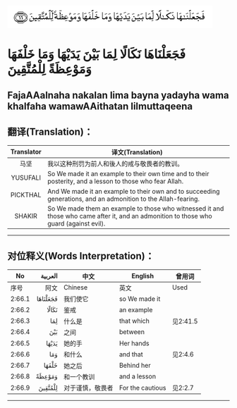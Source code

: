 ![002:066](images/002_066.gif)

#  فَجَعَلْنَاهَا نَكَالًا لِمَا بَيْنَ يَدَيْهَا وَمَا خَلْفَهَا وَمَوْعِظَةً لِلْمُتَّقِينَ 

## FajaAAalnaha nakalan lima bayna yadayha wama khalfaha wamawAAithatan lilmuttaqeena

## 翻译(Translation)：

| Translator | 译文(Translation)                                            |
|:----------:| ------------------------------------------------------------ |
| 马坚       | 我以这种刑罚为前人和後人的戒与敬畏者的教训。                 |
| YUSUFALI   | So We made it an example to their own time and to their posterity, and a lesson to those who fear Allah. |
| PICKTHAL   | And We made it an example to their own and to succeeding generations, and an admonition to the Allah-fearing. |
| SHAKIR     | So We made them an example to those who witnessed it and those who came after it, and an admonition to those who guard (against evil). |

---

## 对位释义(Words Interpretation)：

| No     |  العربية | 中文             | English          | 曾用词   |
| ------ | -------: | ---------------- | ---------------- | -------- |
| 序号   |     阿文 | Chinese          | 英文             | Used     |
| 2:66.1 | فَجَعَلْنَاهَا | 我们使它         | so We made it    |          |
| 2:66.2 |    نَكَالًا | 鉴戒             | an example       |          |
| 2:66.3 |      لِمَا | 什么是           | that which       | 见2:41.5 |
| 2:66.4 |      بَيْنَ | 之间             | between          |          |
| 2:66.5 |    يَدَيْهَا | 她的手           | Her hands        |          |
| 2:66.6 |      وَمَا | 和什么           | and that         | 见2:4.6  |
| 2:66.7 |    خَلْفَهَا | 她之后           | Behind her       |          |
| 2:66.8 |   وَمَوْعِظَةً | 和一个教训       | and a lesson     |          |
| 2:66.9 |  لِلْمُتَّقِينَ | 对于谨慎，敬畏者 | For the cautious | 见2:2.7  |

---
